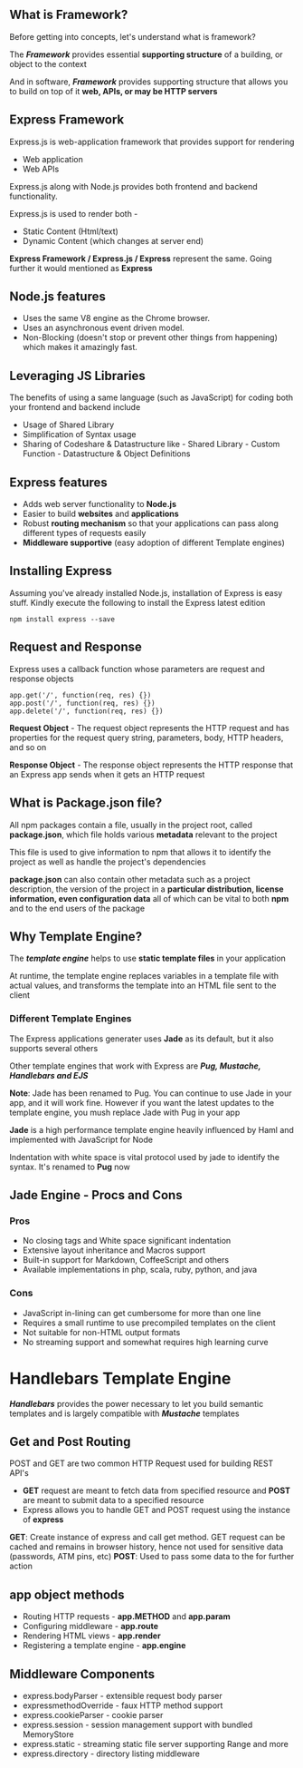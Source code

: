 ## What is Framework?

Before getting into concepts, let's understand what is framework?

The **_Framework_** provides essential **supporting structure** of a building, or object to the context

And in software, **_Framework_** provides supporting structure that allows you to build on top of it **web, APIs, or may be HTTP servers**

## Express Framework

Express.js is web-application framework that provides support for rendering

- Web application
- Web APIs

Express.js along with Node.js provides both frontend and backend functionality.

Express.js is used to render both -

- Static Content (Html/text)
- Dynamic Content (which changes at server end)

**Express Framework / Express.js / Express** represent the same. Going further it would mentioned as **Express**

## Node.js features

- Uses the same V8 engine as the Chrome browser.
- Uses an asynchronous event driven model.
- Non-Blocking (doesn't stop or prevent other things from happening) which makes it amazingly fast.

## Leveraging JS Libraries

The benefits of using a same language (such as JavaScript) for coding both your frontend and backend include

- Usage of Shared Library
- Simplification of Syntax usage
- Sharing of Codeshare & Datastructure like - Shared Library - Custom Function - Datastructure & Object Definitions

## Express features

- Adds web server functionality to **Node.js**
- Easier to build **websites** and **applications**
- Robust **routing mechanism** so that your applications can pass along different types of requests easily
- **Middleware supportive** (easy adoption of different Template engines)

## Installing Express

Assuming you've already installed Node.js, installation of Express is easy stuff. Kindly execute the following to install the Express latest edition

```
npm install express --save
```

## Request and Response

Express uses a callback function whose parameters are request and response objects

```
app.get('/', function(req, res) {})
app.post('/', function(req, res) {})
app.delete('/', function(req, res) {})
```

**Request Object** - The request object represents the HTTP request and has properties for the request query string, parameters, body, HTTP headers, and so on

**Response Object** - The response object represents the HTTP response that an Express app sends when it gets an HTTP request

## What is Package.json file?

All npm packages contain a file, usually in the project root, called **package.json**, which file holds various **metadata** relevant to the project

This file is used to give information to npm that allows it to identify the project as well as handle the project's dependencies

**package.json** can also contain other metadata such as a project description, the version of the project in a **particular distribution, license information, even configuration data** all of which can be vital to both **npm** and to the end users of the package

## Why Template Engine?

The **_template engine_** helps to use **static template files** in your application

At runtime, the template engine replaces variables in a template file with actual values, and transforms the template into an HTML file sent to the client

### Different Template Engines

The Express applications generater uses **Jade** as its default, but it also supports several others

Other template engines that work with Express are **_Pug, Mustache, Handlebars and EJS_**

**Note**: Jade has been renamed to Pug. You can continue to use Jade in your app, and it will work fine. However if you want the latest updates to the template engine, you mush replace Jade with Pug in your app

**Jade** is a high performance template engine heavily influenced by Haml and implemented with JavaScript for Node

Indentation with white space is vital protocol used by jade to identify the syntax. It's renamed to **Pug** now

## Jade Engine - Procs and Cons

### Pros

- No closing tags and White space significant indentation
- Extensive layout inheritance and Macros support
- Built-in support for Markdown, CoffeeScript and others
- Available implementations in php, scala, ruby, python, and java

### Cons

- JavaScript in-lining can get cumbersome for more than one line
- Requires a small runtime to use precompiled templates on the client
- Not suitable for non-HTML output formats
- No streaming support and somewhat requires high learning curve

# Handlebars Template Engine

**_Handlebars_** provides the power necessary to let you build semantic templates and is largely compatible with **_Mustache_** templates

## Get and Post Routing

POST and GET are two common HTTP Request used for building REST API's

- **GET** request are meant to fetch data from specified resource and **POST** are meant to submit data to a specified resource
- Express allows you to handle GET and POST request using the instance of **express**

**GET**: Create instance of express and call get method. GET request can be cached and remains in browser history, hence not used for sensitive data (passwords, ATM pins, etc)
**POST**: Used to pass some data to the for further action

## app object methods

- Routing HTTP requests - **app.METHOD** and **app.param**
- Configuring middleware - **app.route**
- Rendering HTML views - **app.render**
- Registering a template engine - **app.engine**

## Middleware Components

- express.bodyParser - extensible request body parser
- expressmethodOverride - faux HTTP method support
- express.cookieParser - cookie parser
- express.session - session management support with bundled MemoryStore
- express.static - streaming static file server supporting Range and more
- express.directory - directory listing middleware
